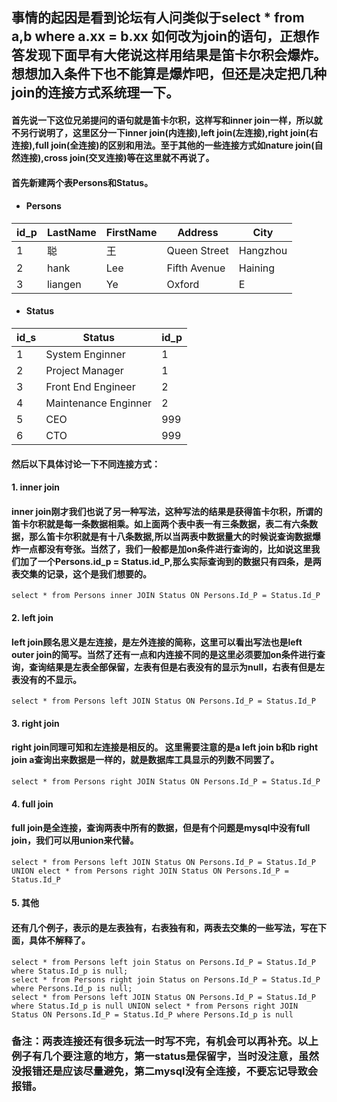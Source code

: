 ## 事情的起因是看到论坛有人问类似于select * from a,b where a.xx = b.xx 如何改为join的语句，正想作答发现下面早有大佬说这样用结果是笛卡尔积会爆炸。想想加入条件下也不能算是爆炸吧，但还是决定把几种join的连接方式系统理一下。  
#### 首先说一下这位兄弟提问的语句就是笛卡尔积，这样写和inner join一样，所以就不另行说明了，这里区分一下inner join(内连接),left join(左连接),right join(右连接),full join(全连接)的区别和用法。至于其他的一些连接方式如nature join(自然连接),cross join(交叉连接)等在这里就不再说了。 
#### 首先新建两个表Persons和Status。  
* #### Persons
| id_p | LastName | FirstName | Address      | City     |
| ---- | -------- | --------- | ------------ | -------- |
| 1    | 聪       | 王        | Queen Street | Hangzhou |
| 2    | hank     | Lee       | Fifth Avenue | Haining  |
| 3    | liangen  | Ye        | Oxford       | E        |   
* #### Status
| id_s | Status               | id_p |
| ---- | -------------------- | ---- |
| 1    | System Enginner      | 1    |
| 2    | Project Manager      | 1    |
| 3    | Front End Engineer   | 2    |
| 4    | Maintenance Enginner | 2    |
| 5    | CEO                  | 999  |
| 6    | CTO                  | 999  |  
#### 然后以下具体讨论一下不同连接方式：
#### 1. inner join  
#### inner join刚才我们也说了另一种写法，这种写法的结果是获得笛卡尔积，所谓的笛卡尔积就是每一条数据相乘。如上面两个表中表一有三条数据，表二有六条数据，那么笛卡尔积就是有十八条数据,所以当两表中数据量大的时候说查询数据爆炸一点都没有夸张。当然了，我们一般都是加on条件进行查询的，比如说这里我们加了一个Persons.id_p = Status.id_P,那么实际查询到的数据只有四条，是两表交集的记录，这个是我们想要的。
`select * from Persons inner JOIN Status ON Persons.Id_P = Status.Id_P`  
#### 2. left join  
#### left join顾名思义是左连接，是左外连接的简称，这里可以看出写法也是left outer join的简写。当然了还有一点和内连接不同的是这里必须要加on条件进行查询，查询结果是左表全部保留，左表有但是右表没有的显示为null，右表有但是左表没有的不显示。  
`select * from Persons left JOIN Status ON Persons.Id_P = Status.Id_P`    
#### 3. right join  
#### right join同理可知和左连接是相反的。 这里需要注意的是a left join b和b right join a查询出来数据是一样的，就是数据库工具显示的列数不同罢了。 
`select * from Persons right JOIN Status ON Persons.Id_P = Status.Id_P`  
#### 4. full join  
#### full join是全连接，查询两表中所有的数据，但是有个问题是mysql中没有full join，我们可以用union来代替。  
`select * from Persons left JOIN Status ON Persons.Id_P = Status.Id_P UNION elect * from Persons right JOIN Status ON Persons.Id_P = Status.Id_P`    
#### 5. 其他  
#### 还有几个例子，表示的是左表独有，右表独有和，两表去交集的一些写法，写在下面，具体不解释了。  
`select * from Persons left join Status on Persons.Id_P = Status.Id_P where Status.Id_p is null;`  
`select * from Persons right join Status on Persons.Id_P = Status.Id_P where Persons.Id_p is null;`  
`select * from Persons left JOIN Status ON Persons.Id_P = Status.Id_P where Status.Id_p is null UNION select * from Persons right JOIN Status ON Persons.Id_P = Status.Id_P where Persons.Id_p is null`  
### 备注：两表连接还有很多玩法一时写不完，有机会可以再补充。以上例子有几个要注意的地方，第一status是保留字，当时没注意，虽然没报错还是应该尽量避免，第二mysql没有全连接，不要忘记导致会报错。
